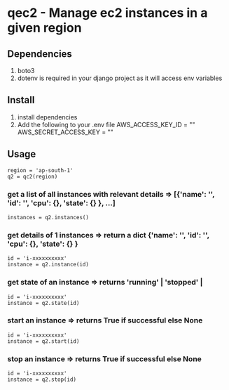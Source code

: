 # qec2 - Manage ec2 instances in a given region

## Dependencies
1. boto3
2. dotenv is required in your django project as it will access env variables

## Install
1. install dependencies
2. Add the following to your .env file
    AWS_ACCESS_KEY_ID = ""
    AWS_SECRET_ACCESS_KEY = ""
    
## Usage

```
region = 'ap-south-1'
q2 = qc2(region)
```

### get a list of all instances with relevant details => [{'name': '', 'id': '', 'cpu': {}, 'state': {} }, ...]
```
instances = q2.instances()
```

### get details of 1 instances => return a dict {'name': '', 'id': '', 'cpu': {}, 'state': {} }
```
id = 'i-xxxxxxxxxx'
instance = q2.instance(id)
```

### get state of an instance => returns 'running' | 'stopped' | 
```
id = 'i-xxxxxxxxxx'
instance = q2.state(id)
```

### start an instance => returns True if successful else None
```
id = 'i-xxxxxxxxxx'
instance = q2.start(id)
```

### stop an instance => returns True if successful else None
```
id = 'i-xxxxxxxxxx'
instance = q2.stop(id)
```

